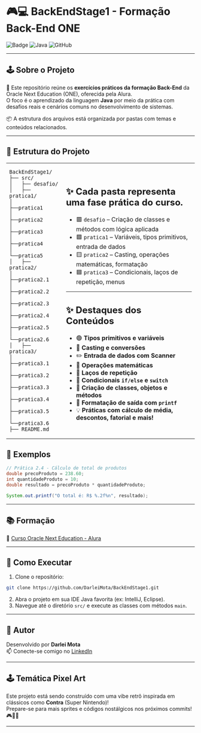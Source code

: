 
# 🎮💻 BackEndStage1 - Formação Back-End ONE

![Badge](https://img.shields.io/badge/Status-Em%20Desenvolvimento-yellow)
![Java](https://img.shields.io/badge/Java-17-blue)
![GitHub](https://img.shields.io/badge/GitHub-Projetos%20Organizados-brightgreen)

---

## 🕹️ Sobre o Projeto

🧠 Este repositório reúne os **exercícios práticos da formação Back-End** da Oracle Next Education (ONE), oferecida pela Alura.  
O foco é o aprendizado da linguagem **Java** por meio da prática com desafios reais e cenários comuns no desenvolvimento de sistemas.

📦 A estrutura dos arquivos está organizada por pastas com temas e conteúdos relacionados.

---

## 🧩 Estrutura do Projeto

<table>
<td>

  ```
BackEndStage1/
├── src/
│   ├── desafio/
│   ├── pratica1/
│      ├──pratica1
│      ├──pratica2
│      ├──pratica3
│      ├──pratica4
│      └──pratica5
│   ├── pratica2/
│      ├──pratica2.1
│      ├──pratica2.2
│      ├──pratica2.3
│      ├──pratica2.4
│      ├──pratica2.5
│      └──pratica2.6
│   ├── pratica3/
│      ├──pratica3.1
│      ├──pratica3.2
│      ├──pratica3.3
│      ├──pratica3.4
│      ├──pratica3.5
│      └──pratica3.6
├── README.md
```
</td>
<td>
  
## ✨ Cada pasta representa uma fase prática do curso.

- 🟥 `desafio` – Criação de classes e métodos com lógica aplicada
- 🟩 `pratica1` – Variáveis, tipos primitivos, entrada de dados
- 🟨 `pratica2` – Casting, operações matemáticas, formatação
- 🟦 `pratica3` – Condicionais, laços de repetição, menus

---

## ✨ Destaques dos Conteúdos

- 🟢 **Tipos primitivos e variáveis**
- 🔄 **Casting e conversões**
- ✏️ **Entrada de dados com Scanner**
- 🧮 **Operações matemáticas**
- 🔢 **Laços de repetição**
- 🧠 **Condicionais `if/else` e `switch`**
- 💼 **Criação de classes, objetos e métodos**
- 🧾 **Formatação de saída com `printf`**
- 💡 **Práticas com cálculo de média, descontos, fatorial e mais!**

</td>
</table>

## 🧪 Exemplos

```java
// Prática 2.4 - Cálculo de total de produtos
double precoProduto = 238.60;
int quantidadeProduto = 10;
double resultado = precoProduto * quantidadeProduto;

System.out.printf("O total é: R$ %.2f%n", resultado);
```

---

## 📚 Formação

🔗 [Curso Oracle Next Education - Alura](https://www.alura.com.br)

---

## 🚀 Como Executar

1. Clone o repositório:
```bash
git clone https://github.com/DarleiMota/BackEndStage1.git
```
2. Abra o projeto em sua IDE Java favorita (ex: IntelliJ, Eclipse).
3. Navegue até o diretório `src/` e execute as classes com métodos `main`.

---

## 👾 Autor

Desenvolvido por **Darlei Mota**  
📫 Conecte-se comigo no [LinkedIn](https://www.linkedin.com/in/darleimota/)

---

## 🕹️ Temática Pixel Art

Este projeto está sendo construído com uma vibe retrô inspirada em clássicos como **Contra** (Super Nintendo)!  
Prepare-se para mais sprites e códigos nostálgicos nos próximos commits! 🎮💾🧱

---
